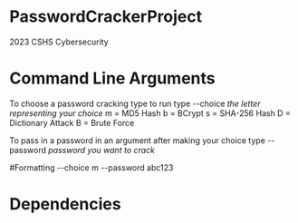# PasswordCrackerProject
2023 CSHS Cybersecurity 


# Command Line Arguments
To choose a password cracking type to run type --choice *the letter representing your choice*
m = MD5 Hash
b = BCrypt
s = SHA-256 Hash
D = Dictionary Attack
B = Brute Force

To pass in a password in an argument after making your choice type --password *password you want to crack*


#Formatting
--choice m --password abc123

# Dependencies

